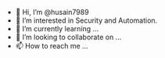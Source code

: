 - 👋 Hi, I’m @husain7989
- 👀 I’m interested in Security and Automation.
- 🌱 I’m currently learning ...
- 💞️ I’m looking to collaborate on ...
- 📫 How to reach me ...

<!---
husain7989/husain7989 is a ✨ special ✨ repository because its `README.md` (this file) appears on your GitHub profile.
You can click the Preview link to take a look at your changes.
--->
